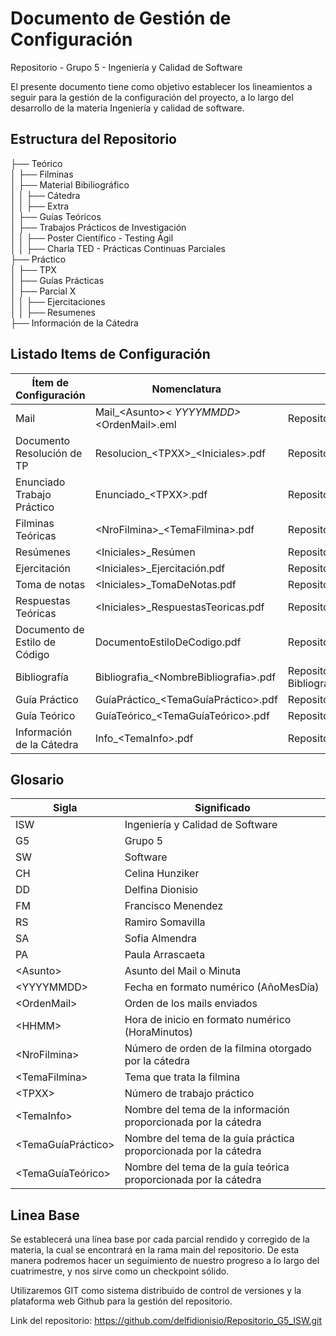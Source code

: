 # Documento de Gestión de Configuración
Repositorio  - Grupo 5 - Ingeniería y Calidad de Software 

El presente documento tiene como objetivo establecer los lineamientos a seguir para la gestión de la configuración del proyecto, a lo largo del desarrollo de la materia Ingeniería y calidad de software.
## Estructura del Repositorio
├── Teórico <br>
│   ├── Filminas <br>
│   ├── Material Bibiliográfico <br>
│   │   ├── Cátedra <br>
│   │   ├── Extra <br>
│   ├── Guías Teóricos <br>
│   ├── Trabajos Prácticos de Investigación <br>
│   │   ├── Poster Científico - Testing Ágil <br>
│   │   ├── Charla TED - Prácticas Continuas Parciales <br>
├── Práctico <br>
│   ├── TPX <br>
│   ├── Guías Prácticas <br>
│   ├── Parcial X <br>
│   │   ├── Ejercitaciones <br>
│   │   ├── Resumenes <br>
├── Información de la Cátedra <br>

## Listado Items de Configuración
| Ítem  de Configuración| Nomenclatura| Ubicación|
|---------------------------------------|----------------------------------------------|-------------------------------------------------------|
| Mail                                  | Mail_\<Asunto\>_\< YYYYMMDD\>_\<OrdenMail\>.eml | Repositorio_G5_ISW\Práctico\TP06\Documentación\ConversacionPO |
| Documento Resolución de TP            | Resolucion_\<TPXX\>_\<Iniciales\>.pdf        | Repositorio_G5_ISW\Práctico\TPXX\Resolucion_\<TPXX\>_\<Iniciales\> |
| Enunciado Trabajo Práctico             | Enunciado_\<TPXX\>.pdf                       | Repositorio_G5_ISW\Práctico\<TPXX>\Enunciado_\<TPXX\>       |
| Filminas Teóricas                      | \<NroFilmina\>_\<TemaFilmina\>.pdf           | Repositorio_G5_ISW\Teorico\Filminas\<NroFilmina\>_\<TemaFilmina\> |
| Resúmenes                              | \<Iniciales\>_Resúmen                        | Repositorio_G5_ISW\Parciales\<ParcialXX>\Resúmenes\<Iniciales\>Resúmen |
| Ejercitación                           | \<Iniciales\>_Ejercitación.pdf               | Repositorio_G5_ISW\Parciales\<ParcialXX>\Ejercitaciones\<Iniciales\>_Ejercitación |
| Toma de notas                          | \<Iniciales\>_TomaDeNotas.pdf               | Repositorio_G5_ISW\Parciales\<ParcialXX>\Resúmenes\<Iniciales\>_TomaDeNotas |
| Respuestas Teóricas                   | \<Iniciales\>_RespuestasTeoricas.pdf        | Repositorio_G5_ISW\Parciales\<ParcialXX>\Ejercitaciones\<Iniciales\>_RespuestasTeoricas |
| Documento de Estilo de Código          | DocumentoEstiloDeCodigo.pdf               | Repositorio_G5_ISW\Práctico\TP06\Documentación\DocumentoEstiloDeCodigo |
| Bibliografía                          | Bibliografia_\<NombreBibliografia\>.pdf    | Repositorio_G5_ISW\Teorico\Material Bibliográfico\Cátedra\Bibliografia_\<NombreBibliografia\> |
| Guía Práctico                         | GuíaPráctico_\<TemaGuíaPráctico\>.pdf       | Repositorio_G5_ISW\Práctico\Guías Prácticas\GuíaPráctico_\<Tema\>.pdf |
| Guía Teórico                         | GuíaTeórico_\<TemaGuíaTeórico\>.pdf          | Repositorio_G5_ISW\Teorico\Guías Teóricos\GuíaTeórico_\<Tema\>.pdf |
| Información de la Cátedra              | Info_\<TemaInfo\>.pdf                        | Repositorio_G5_ISW\Información de la Cátedra\Info_\<TemaInfo\>.pdf |


## Glosario
| Sigla  | Significado                                          |
|--------|-----------------------------------------------------|
| ISW    | Ingeniería y Calidad de Software                    |
| G5     | Grupo 5                                             |
| SW     | Software                                            |
| CH     | Celina Hunziker                                     |
| DD     | Delfina Dionisio                                    |
| FM     | Francisco Menendez                                  |
| RS     | Ramiro Somavilla                                    |
| SA     | Sofia Almendra                                      |
| PA     | Paula Arrascaeta                                    |
| \<Asunto\> | Asunto del Mail o Minuta                         |
| \<YYYYMMDD\> | Fecha en formato numérico (AñoMesDía)             |
| \<OrdenMail\> | Orden de los mails enviados                      |
| \<HHMM\>   | Hora de inicio en formato numérico (HoraMinutos)  |
| \<NroFilmina\> | Número de orden de la filmina otorgado por la cátedra |
| \<TemaFilmina\> | Tema que trata la filmina                      |
| \<TPXX\> | Número de trabajo práctico                        |
| \<TemaInfo\> | Nombre del tema de la información proporcionada por la cátedra |
| \<TemaGuíaPráctico\> | Nombre del tema de la guía práctica proporcionada por la cátedra |
| \<TemaGuíaTeórico\> | Nombre del tema de la guía teórica proporcionada por la cátedra |


## Linea Base
Se establecerá una línea base por cada parcial rendido y corregido de la materia, la cual se encontrará en la rama main del repositorio. 
De esta manera podremos hacer un seguimiento de nuestro progreso a lo largo del cuatrimestre, y nos sirve como un checkpoint sólido.
   
Utilizaremos GIT como sistema distribuido de control de versiones y la plataforma web Github para la gestión del repositorio.

Link del repositorio: https://github.com/delfidionisio/Repositorio_G5_ISW.git
